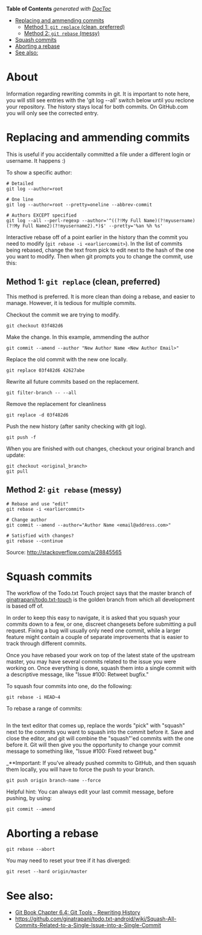 <!-- START doctoc generated TOC please keep comment here to allow auto update -->
<!-- DON'T EDIT THIS SECTION, INSTEAD RE-RUN doctoc TO UPDATE -->
**Table of Contents**  *generated with [DocToc](https://github.com/thlorenz/doctoc)*

- [Replacing and ammending commits](#replacing-and-ammending-commits)
  - [Method 1: `git replace` (clean, preferred)](#method-1-git-replace-clean-preferred)
  - [Method 2: `git rebase` (messy)](#method-2-git-rebase-messy)
- [Squash commits](#squash-commits)
- [Aborting a rebase](#aborting-a-rebase)
- [See also:](#see-also)

<!-- END doctoc generated TOC please keep comment here to allow auto update -->

# About

Information regarding rewriting commits in git. It is important to note here, you will still see entries with the 'git log --all' switch below until you reclone your repository. The history stays local for both commits. On GitHub.com you will only see the corrected entry.

# Replacing and ammending commits

This is useful if you accidentally committed a file under a different login or username. It happens :)

To show a specific author:
```
# Detailed
git log --author=root

# One line
git log --author=root --pretty=oneline --abbrev-commit

# Authors EXCEPT specified
git log --all --perl-regexp --author='^((?!My Full Name)(?!myusername)(?!My Full Name2)(?!myusername2).*)$' --pretty='%an %h %s'
```

Interactive rebase off of a point earlier in the history than the commit you need to modify (`git rebase -i <earliercommit>`). In the list of commits being rebased, change the text from pick to edit next to the hash of the one you want to modify. Then when git prompts you to change the commit, use this:


## Method 1: `git replace` (clean, preferred)

This method is preferred. It is more clean than doing a rebase, and easier to manage. However, it is tedious for multiple commits.

Checkout the commit we are trying to modify.
```
git checkout 03f482d6
```
Make the change. In this example, ammending the author
```
git commit --amend --author "New Author Name <New Author Email>"
```

Replace the old commit with the new one locally.
```
git replace 03f482d6 42627abe
```

Rewrite all future commits based on the replacement.
```
git filter-branch -- --all
```

Remove the replacement for cleanliness
```
git replace -d 03f482d6
```

Push the new history (after sanity checking with git log).
```
git push -f
```

When you are finished with out changes, checkout your original branch and update:
```
git checkout <original_branch>
git pull
```

## Method 2: `git rebase` (messy)
```
# Rebase and use "edit"
git rebase -i <earliercommit>

# Change author
git commit --amend --author="Author Name <email@address.com>"

# Satisfied with changes?
git rebase --continue
```

Source: http://stackoverflow.com/a/28845565

# Squash commits

The workflow of the Todo.txt Touch project says that the master branch of [ginatrapani/todo.txt-touch](https://github.com/ginatrapani/todo.txt-touch) is the golden branch from which all development is based off of.

In order to keep this easy to navigate, it is asked that you squash your commits down to a few, or one, discreet changesets before submitting a pull request. Fixing a bug will usually only need one commit, while a larger feature might contain a couple of separate improvements that is easier to track through different commits.

Once you have rebased your work on top of the latest state of the upstream master, you may have several commits related to the issue you were working on. Once everything is done, squash them into a single commit with a descriptive message, like "Issue #100: Retweet bugfix."

To squash four commits into one, do the following:

```
git rebase -i HEAD~4
```

To rebase a range of commits:

```

```

In the text editor that comes up, replace the words "pick" with "squash" next to the commits you want to squash into the commit before it. Save and close the editor, and git will combine the "squash"'ed commits with the one before it. Git will then give you the opportunity to change your commit message to something like, "Issue #100: Fixed retweet bug."

_**Important: If you've already pushed commits to GitHub, and then squash them locally, you will have to force the push to your branch.

```
git push origin branch-name --force
```

Helpful hint: You can always edit your last commit message, before pushing, by using:

```
git commit --amend
```

# Aborting a rebase

```
git rebase --abort
```

You may need to reset your tree if it has diverged:
```
git reset --hard origin/master
```

# See also:

* [Git Book Chapter 6.4: Git Tools - Rewriting History](http://git-scm.com/book/en/Git-Tools-Rewriting-History)
* https://github.com/ginatrapani/todo.txt-android/wiki/Squash-All-Commits-Related-to-a-Single-Issue-into-a-Single-Commit
